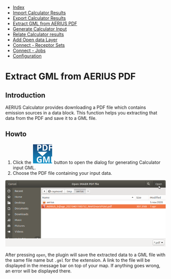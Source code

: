 * [Index](index.md)
* [Import Calculator Results](01_import_calc_results.md)
* [Export Calculator Results](02_export_calc_results.md)
* [Extract GML from AERIUS PDF](03_extract_gml_from_pdf.md)
* [Generate Calculator Input](04_generate_calc_input.md)
* [Relate Calculator results](05_relate_calc_results.md)
* [Add Open data Layer](06_open_data_layers.md)
* [Connect - Receptor Sets](07_connect_receptor_sets.md)
* [Connect - Jobs](08_connect_jobs.md)
* [Configuration](09_configuration.md)

# Extract GML from AERIUS PDF

## Introduction

AERIUS Calculator provides downloading a PDF file which contains emission sources in a data block. This function helps you extracting that data from the PDF and save it to a GML file.

## Howto

1. Click the ![import button](../ImaerPlugin/icon_extract_gml_from_pdf.svg "extract gml from pdf") button to open the dialog for generating Calculator input GML.
2. Choose the PDF file containing your input data.

![dialog](img/extract_gml_from_pdf_dlg.png)

After pressing `open`, the plugin will save the extracted data to a GML file with the same file name but `.gml` for the extension. A link to the file will be displayed in the message bar on top of your map. If anything goes wrong, an error will be displayed there.
